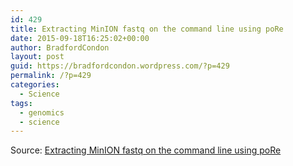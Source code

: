 ```yaml
---
id: 429
title: Extracting MinION fastq on the command line using poRe
date: 2015-09-18T16:25:02+00:00
author: BradfordCondon
layout: post
guid: https://bradfordcondon.wordpress.com/?p=429
permalink: /?p=429
categories:
  - Science
tags:
  - genomics
  - science
---
```

Source: [Extracting MinION fastq on the command line using poRe](https://biomickwatson.wordpress.com/2015/09/18/extracting-minion-fastq-on-the-command-line-using-pore/)
